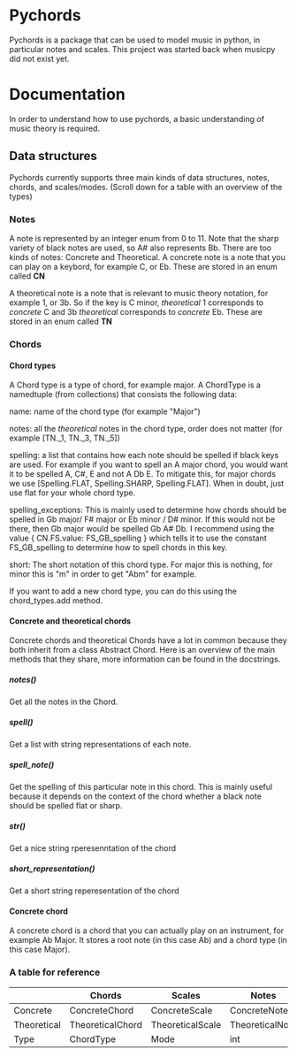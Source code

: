 # Pychords

Pychords is a package that can be used to model music in python, in particular notes and scales.
This project was started back when musicpy did not exist yet.

# Documentation

In order to understand how to use pychords, a basic understanding of music theory is required.

## Data structures

Pychords currently supports three main kinds of data structures, notes, chords, and scales/modes.
(Scroll down for a table with an overview of the types)

### Notes

A note is represented by an integer enum from 0 to 11. Note that the sharp variety of black notes are used, so A# also represents Bb.
There are too kinds of notes: Concrete and Theoretical.
A concrete note is a note that you can play on a keybord, for example C, or Eb.
These are stored in an enum called **CN**

A theoretical note is a note that is relevant to music theory notation, for example 1, or 3b.
So if the key is C minor, *theoretical* 1 corresponds to *concrete* C and 3b *theoretical* corresponds to *concrete* Eb.
These are stored in an enum called **TN**

### Chords

#### Chord types

A Chord type is a type of chord, for example major.
A ChordType is a namedtuple (from collections) that consists the following data:

name: name of the chord type (for example "Major")

notes: all the *theoretical* notes in the chord type, order does not matter (for example [TN._1, TN._3, TN._5])

spelling: a list that contains how each note should be spelled if black keys are used. 
For example if you want to spell an A major chord, you would want it to be spelled A, C#, E and not A Db E.
To mitigate this, for major chords we use [Spelling.FLAT, Spelling.SHARP, Spelling.FLAT].
When in doubt, just use flat for your whole chord type.

spelling_exceptions: This is mainly used to determine how chords should be spelled in Gb major/ F# major or Eb minor / D# minor.
If this would not be there, then Gb major would be spelled Gb A# Db. I recommend using the value
{ CN.FS.value: FS_GB_spelling } 
which tells it to use the constant FS_GB_spelling to determine how to spell chords in this key.

short: The short notation of this chord type. For major this is nothing, for minor this is "m" in order to get "Abm" for example.

If you want to add a new chord type, you can do this using the chord_types.add method.

#### Concrete and theoretical chords

Concrete chords and theoretical Chords have a lot in common because they both inherit from a class Abstract Chord.
Here is an overview of the main methods that they share, more information can be found in the docstrings.

##### notes()
Get all the notes in the Chord.
##### spell()
Get a list with string representations of each note.
##### spell_note()
Get the spelling of this particular note in this chord.
This is mainly useful because it depends on the context of the chord whether a black note should be spelled flat or sharp.
##### __str()__
Get a nice string rperesenntation of the chord
##### short_representation()
Get a short string reperesentation of the chord

#### Concrete chord

A concrete chord is a chord that you can actually play on an instrument, for example Ab Major.
It stores a root note (in this case Ab) and a chord type (in this case Major).


### A table for reference

|  | **Chords** | **Scales** | **Notes** |
|--|------------|-----------|---------------|
| Concrete | ConcreteChord | ConcreteScale | ConcreteNote |
| Theoretical | TheoreticalChord | TheoreticalScale | TheoreticalNote |
| Type | ChordType | Mode | int |
